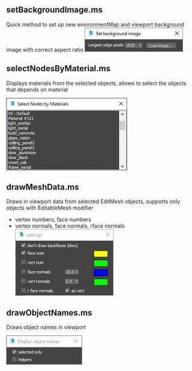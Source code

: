 

setBackgroundImage.ms
---
Quick method to set up new environmentMap and viewport background image with correct aspect ratio
![](previews/setBackgroundImage.jpg)


selectNodesByMaterial.ms
---
Displays materials from the selected objects, allows to select the objects that depends on material

![](previews/selectNodesByMaterial.jpg)


drawMeshData.ms
---
Draws in viewport data from selected EditMesh objects, supports only objects with EditableMesh modifier 
+ vertex numbers, face numbers
+ vertex normals, face normals, rface normals 
![](previews/drawMeshData.jpg)



drawObjectNames.ms
---
Draws object names in viewport

![](previews/drawObjectNames.jpg)